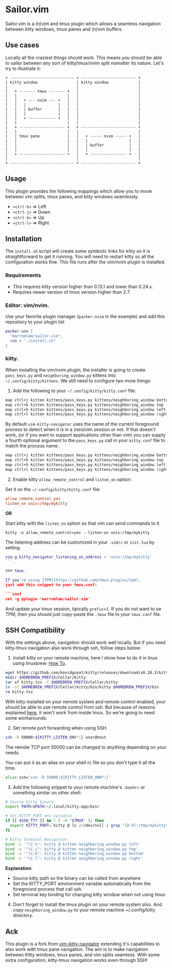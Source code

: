 Sailor.vim
==========

Sailor.vim is a (n)vim and tmux plugin which allows a seamless navigation between
kitty windows, tmux panes and (n)vim buffers.


Use cases
---------

Locally all the craziest things should work. This means you should be able to 
sailor between any sort of kitty/tmux/nvim split nomatter its nature.
Let's try to illustrate it:
```
+ ---------------------------- + ------------------------ +
| kitty window                 | kitty window             |
|                              |                          |
|   + ------- tmux ------- +   |                          |
|   |                      |   |                          |
|   |   + --- nvim --- +   |   |                          |
|   |   |              |   |   |                          |
|   |   | buffer       |   |   |                          |
|   |   |              |   |   |                          |
|   |   + ------------ +   |   |                          |
|   |                      |   |                          |
|   + -------------------- +   + ------------------------ +
|   |                      |   |                          |
|   | tmux pane            |   |   + ----- nvim ----- +   |
|   |                      |   |   |                  |   |
|   |                      |   |   | buffer           |   |
|   |                      |   |   |                  |   |
|   + -------------------- +   |   + ---------------- +   |
|                              |                          |
+ ---------------------------- + ------------------------ +
```




Usage
-----

This plugin provides the following mappings which allow you to move between
vim splits, tmux panes, and kitty windows seamlessly.

- `<ctrl-h>` => Left
- `<ctrl-j>` => Down
- `<ctrl-k>` => Up
- `<ctrl-l>` => Right


Installation
------------

The `install.sh` script will create some symbolic links for kitty so it is
straightforward to get it running. You will need to restart kitty so all 
the configuration works fine. This file runs after the vim/nvim plugin is
installed.

### Requirements

- This requires kitty version higher than 0.13.1 and lower than 0.24.x.
- Requires newer version of tmux version higher than 2.7.


### Editor: vim/nvim.

Use your favorite plugin manager (`packer.nvim` in the example) and add this
repository to your plugin list
```lua
packer.use {
  "marromlam/sailor.vim",
  run = "./install.sh"
}
```

### kitty.

When installing the vim/nvim plugin, the installer is going to create 
 `pass_keys.py` and `neighboring_window.py` kittens into
 `~/.config/kitty/kittens`. We still need to configure two more things:

1. Add the following to your `~/.config/kitty/kitty.conf` file:

```sh
map ctrl+j kitten kittens/pass_keys.py kittens/neighboring_window bottom ctrl+j
map ctrl+k kitten kittens/pass_keys.py kittens/neighboring_window top    ctrl+k
map ctrl+h kitten kittens/pass_keys.py kittens/neighboring_window left   ctrl+h
map ctrl+l kitten kittens/pass_keys.py kittens/neighboring_window right  ctrl+l
```

By default `vim-kitty-navigator` uses the name of the current foreground
process to detect when it is in a (neo)vim session or not. If that doesn't
work, (or if you want to support applications other than vim) you can supply a
fourth optional argument to the `pass_keys.py` call in your `kitty.conf` file
to match the process name.

```sh
map ctrl+j kitten kittens/pass_keys.py kittens/neighboring_window bottom ctrl+j "^.* - nvim$"
map ctrl+k kitten kittens/pass_keys.py kittens/neighboring_window top    ctrl+k "^.* - nvim$"
map ctrl+h kitten kittens/pass_keys.py kittens/neighboring_window left   ctrl+h "^.* - nvim$"
map ctrl+l kitten kittens/pass_keys.py kittens/neighboring_window right  ctrl+l "^.* - nvim$"
```

2. Enable kitty `allow_remote_control` and `listen_on` option:

Set it on the `~/.config/kitty/kitty.conf` file:

```conf
allow_remote_control yes
listen_on unix:/tmp/mykitty
```

**OR**

Start kitty with the `listen_on` option so that vim can send commands to it.

```
kitty -o allow_remote_control=yes --listen-on unix:/tmp/mykitty
```

The listening address can be customized in your `.vimrc` or `init.lua` by setting
```lua
vim.g.kitty_navigator_listening_on_address = 'unix:/tmp/mykitty'
```.

### tmux.

If you're using [TPM](https://github.com/tmux-plugins/tpm), 
just add this snippet to your tmux.conf:

```conf
set -g @plugin 'marromlam/sailor.vim'
```

And update your tmux session, tipically `prefix`+`I`.
If you do not want to ue TPM, then you should just copy-paste
the `.tmux` file to your `tmux.conf` file.


SSH Compatibility
-----------------

With the settings above, navigation should work well locally. But if you need
kitty-tmux navigation also work through ssh, follow steps below:

1. Install kitty on your remote machine, here I show how to do it in 
linux using linuxbrew:
[How To](https://sw.kovidgoyal.net/kitty/binary.html?highlight=install).
```bash
wget https://github.com/kovidgoyal/kitty/releases/download/v0.20.3/kitty-0.20.3-x86_64.txz -O kitty.txz
mkdir $HOMEBREW_PREFIX/Cellar/kitty
tar xf kitty.txz -C $HOMEBREW_PREFIX/Cellar/kitty
ln -sf $HOMEBREW_PREFIX/Cellar/kitty/bin/kitty $HOMEBREW_PREFIX/bin
rm kitty.txz
```
With kitty installed on your remote system and remote control enabled, your
should be able to use remote control from ssh. But because of reasons explained
[here](https://github.com/kovidgoyal/kitty/issues/2338), it won't work from
inside tmux. So we're going to need some workarounds.

2. Set remote port forwarding when using SSH.

```sh
ssh -R 50000:${KITTY_LISTEN_ON#*:} user@host
```

The remote TCP port 50000 can be changed to anything depending on your needs.

You can put it as an alias on your shell rc file so you don't type it all the time.

```sh
alias ssh='ssh -R 50000:${KITTY_LISTEN_ON#*:}'
```

3. Add the following snippet to your remote machine's `.bashrc` or something similar on other shell:

```sh
# Source kitty binary
export PATH=$PATH:~/.local/kitty.app/bin/

# Set KITTY_PORT env variable
if [[ $SSH_TTY ]] && ! [ -n "$TMUX" ]; then
  export KITTY_PORT=`kitty @ ls 2>/dev/null | grep "[0-9]:/tmp/mykitty" | head -n 1 | cut -d : -f 1 | cut -d \" -f 2`
fi

# Kitty Terminal Navigation
bind -x '"\C-h": kitty @ kitten neighboring_window.py left'
bind -x '"\C-j": kitty @ kitten neighboring_window.py top'
bind -x '"\C-k": kitty @ kitten neighboring_window.py bottom'
bind -x '"\C-l": kitty @ kitten neighboring_window.py right'
```

  **Explanation**:
- Source kitty path so the binary can be called from anywhere
- Set the KITTY_PORT environment variable automatically from the foreground process that call ssh.
- Set terminal key binding for changing kitty window when not using tmux

4. Don't forget to install the tmux plugin on your remote system also. And copy `neighboring_window.py` to your remote machine ~/.config/kitty directory.


Ack
---

This plugin is a fork from [vim-kitty-navigator](https://github.com/knubie/vim-kitty-navigator) extending it's capabilities to also work with tmux pane navigation. The aim is to make navigation between Kitty windows, tmux panes, and vim splits seamless. With some extra configuration, kitty-tmux navigation works even through SSH!

